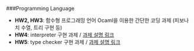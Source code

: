 ###Programming Language
<br />
+ <b>HW2, HW3</b>: 함수형 프로그래밍 언어 Ocaml을 이용한 간단한 코딩 과제 (피보나치 수열, 트리 구현 등)
+ <b>HW4</b>: interpreter 구현 과제 / [과제 설명 링크](https://github.com/kupl/ProgrammingLanguages2016_HW4)
+ <b>HW5</b>: type checker 구현 과제 / [과제 설명 링크](https://github.com/kupl/PL2016-HW5)
<br />
